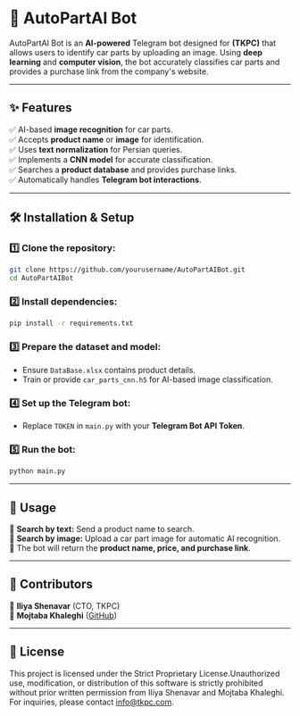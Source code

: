 # 🚀 AutoPartAI Bot

AutoPartAI Bot is an **AI-powered** Telegram bot designed for **(TKPC)** that allows users to identify car parts by uploading an image. Using **deep learning** and **computer vision**, the bot accurately classifies car parts and provides a purchase link from the company's website.

---

## ✨ Features
✅ AI-based **image recognition** for car parts.  
✅ Accepts **product name** or **image** for identification.  
✅ Uses **text normalization** for Persian queries.  
✅ Implements a **CNN model** for accurate classification.  
✅ Searches a **product database** and provides purchase links.  
✅ Automatically handles **Telegram bot interactions**.  

---

## 🛠 Installation & Setup
### 1️⃣ Clone the repository:
```sh
git clone https://github.com/yourusername/AutoPartAIBot.git
cd AutoPartAIBot
```
### 2️⃣ Install dependencies:
```sh
pip install -r requirements.txt
```
### 3️⃣ Prepare the dataset and model:
- Ensure `DataBase.xlsx` contains product details.
- Train or provide `car_parts_cnn.h5` for AI-based image classification.
### 4️⃣ Set up the Telegram bot:
- Replace `TOKEN` in `main.py` with your **Telegram Bot API Token**.
### 5️⃣ Run the bot:
```sh
python main.py
```

---

## 🎯 Usage
📌 **Search by text:** Send a product name to search.  
📌 **Search by image:** Upload a car part image for automatic AI recognition.  
📌 The bot will return the **product name, price, and purchase link**.  

---

## 👥 Contributors
🔹 **Iliya Shenavar** (CTO, TKPC)  
🔹 **Mojtaba Khaleghi** ([GitHub](https://github.com/mojtabaKhaleghi12))  

---

## 📜 License
This project is licensed under the Strict Proprietary License.Unauthorized use, modification, or distribution of this software is strictly prohibited without prior written permission from Iliya Shenavar and Mojtaba Khaleghi. For inquiries, please contact info@tkpc.com.

